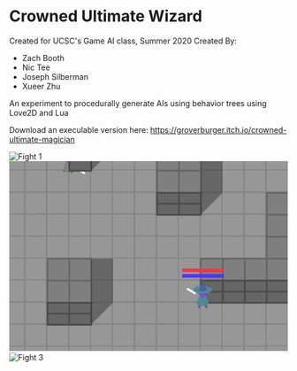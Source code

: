 # Crowned Ultimate Wizard

Created for UCSC's Game AI class, Summer 2020
Created By:
* Zach Booth
* Nic Tee
* Joseph Silberman
* Xueer Zhu

An experiment to procedurally generate AIs using behavior trees using Love2D and Lua

Download an execulable version here:
https://groverburger.itch.io/crowned-ultimate-magician

![Fight 1](action1.gif)
![Fight 2](action4.gif)
![Fight 3](action3.gif)
